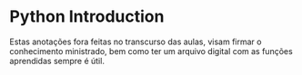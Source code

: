 # Python Introduction

Estas anotações fora feitas no transcurso das aulas, visam firmar o conhecimento ministrado, bem como ter um arquivo digital com as funções aprendidas sempre é útil.
